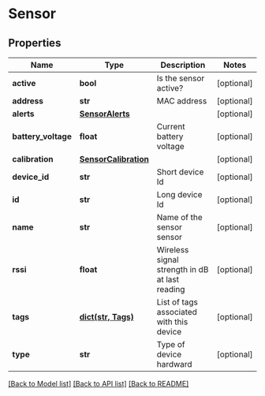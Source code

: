 # Sensor

## Properties
Name | Type | Description | Notes
------------ | ------------- | ------------- | -------------
**active** | **bool** | Is the sensor active? | [optional] 
**address** | **str** | MAC address | [optional] 
**alerts** | [**SensorAlerts**](SensorAlerts.md) |  | [optional] 
**battery_voltage** | **float** | Current battery voltage | [optional] 
**calibration** | [**SensorCalibration**](SensorCalibration.md) |  | [optional] 
**device_id** | **str** | Short device Id | [optional] 
**id** | **str** | Long device Id | [optional] 
**name** | **str** | Name of the sensor sensor | [optional] 
**rssi** | **float** | Wireless signal strength in dB at last reading | [optional] 
**tags** | [**dict(str, Tags)**](Tags.md) | List of tags associated with this device | [optional] 
**type** | **str** | Type of device hardward | [optional] 

[[Back to Model list]](../README.md#documentation-for-models) [[Back to API list]](../README.md#documentation-for-api-endpoints) [[Back to README]](../README.md)

